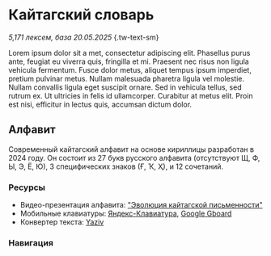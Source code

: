 # Кайтагский словарь

*5,171 лексем, база 20.05.2025* {.tw-text-sm}

Lorem ipsum dolor sit a met, consectetur adipiscing elit. Phasellus purus ante, feugiat eu viverra quis, fringilla et mi. Praesent nec risus non ligula vehicula fermentum. Fusce dolor metus, aliquet tempus ipsum imperdiet, pretium pulvinar metus. Nullam malesuada pharetra ligula vel molestie. Nullam convallis ligula eget suscipit ornare. Sed in vehicula tellus, sed rutrum ex. Ut ultricies in felis id ullamcorper. Curabitur at metus elit. Proin est nisi, efficitur in lectus quis, accumsan dictum dolor.

<template v-if="$frontmatter.footer === false">

### Лицензия

Этот документ опубликован на условиях международной лицензии Creative Commons «Attribution» 4.0 (CC BY 4.0).

Вы можете свободно копировать, модифицировать и распространять этот материал, в том числе в коммерческих целях, при условии обязательного указания авторства.

Ознакомиться с полным текстом лицензии можно по ссылке: <https://creativecommons.org/licenses/by/4.0/deed.ru>.

</template>

## Алфавит

Современный кайтагский алфавит на основе кириллицы разработан в 2024 году. Он состоит из 27 букв русского алфавита (отсутствуют Щ, Ф, Ы, Э, Ё, Ю), 3 специфических знаков (Ғ, Ҡ, Ҳ), и 12 сочетаний.

### Ресурсы

* Видео-презентация алфавита: ["Эволюция кайтагской письменности"](youtu.be/Ad2o1hwYagA)
* Мобильные клавиатуры: [Яндекс-Клавиатура](https://redirect.appmetrica.yandex.com/serve/172416875559437678), [Google Gboard](https://play.google.com/store/apps/details?id=com.google.android.inputmethod.latin)
* Конвертер текста: [Yaziv](https://yaziv.raxys.app/?lang=xdq&to=0&from=3&text=%D0%BA%D1%8A%D0%B0%D0%B1%D0%B0%D0%B3%D1%8A+%D0%B1%D0%B5%D0%BB%D1%85%D1%8C%D1%83%D0%BD)

### Навигация

<DIndex :dict="dict" :local="$frontmatter.navbar === false" class="tw-my-4"/>
